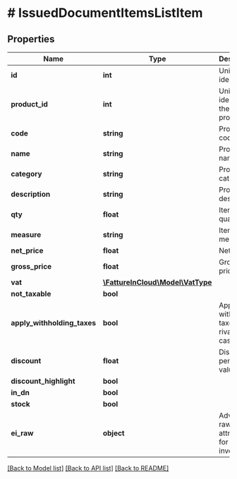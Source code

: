 # # IssuedDocumentItemsListItem

## Properties

Name | Type | Description | Notes
------------ | ------------- | ------------- | -------------
**id** | **int** | Unique identifier. | [optional]
**product_id** | **int** | Unique identifier of the product. | [optional]
**code** | **string** | Product code. | [optional]
**name** | **string** | Product name. | [optional]
**category** | **string** | Product category | [optional]
**description** | **string** | Product description. | [optional]
**qty** | **float** | Items quantity, | [optional]
**measure** | **string** | Item measure. | [optional]
**net_price** | **float** | Net price. | [optional]
**gross_price** | **float** | Gross price. | [optional]
**vat** | [**\FattureInCloud\Model\VatType**](VatType.md) |  | [optional]
**not_taxable** | **bool** |  | [optional]
**apply_withholding_taxes** | **bool** | Apply withholding taxes, rivalsa and cassa. | [optional]
**discount** | **float** | Discount percentual value. | [optional]
**discount_highlight** | **bool** |  | [optional]
**in_dn** | **bool** |  | [optional]
**stock** | **bool** |  | [optional]
**ei_raw** | **object** | Advanced raw attributes for e-invoices. | [optional]

[[Back to Model list]](../../README.md#models) [[Back to API list]](../../README.md#endpoints) [[Back to README]](../../README.md)
